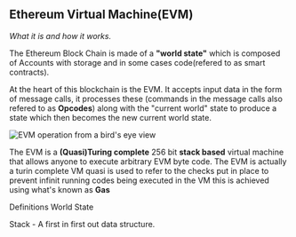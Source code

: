 ## Ethereum Virtual Machine(EVM)
*What it is and how it works.*

The Ethereum Block Chain is made of a **"world state"** which is composed of Accounts with storage and in some cases code(refered to as smart contracts).

At the heart of this blockchain is the EVM. It accepts input data in the form of message calls, it processes these (commands in the message calls also refered to as **Opcodes**) along with the "current world" state to produce a state which then becomes the new current world state.

![EVM operation from a bird's eye view](evm_ops_image.jpg)


The EVM is a **(Quasi)Turing complete** 256 bit **stack based** virtual machine that allows anyone to execute arbitrary EVM byte code.
The EVM is actually a turin complete VM quasi is used to refer to the checks put in place to prevent infinit running codes being executed in the VM this is achieved using what's known as **Gas**

Definitions
World State


Stack - A first in first out data structure.